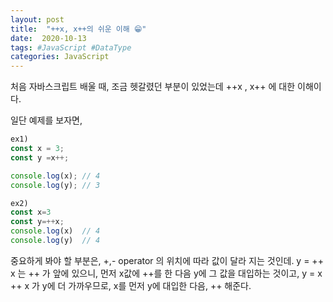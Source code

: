 ```yaml
---
layout: post
title:  "++x, x++의 쉬운 이해 😁"
date:  2020-10-13
tags: #JavaScript #DataType
categories: JavaScript
---
```


처음 자바스크립트 배울 때, 조금 헷갈렸던 부분이 있었는데 
++x , x++ 에 대한 이해이다. 

일단 예제를 보자면, 
```javascript
ex1)
const x = 3;
const y =x++;

console.log(x); // 4
console.log(y); // 3

ex2)
const x=3
const y=++x;  
console.log(x)  // 4 
console.log(y)  // 4

```

중요하게 봐야 할 부분은,  +,- operator 의 위치에 따라 값이 달라 지는 것인데. 
y = ++ x 는 ++ 가 앞에 있으니,  먼저 x값에 ++를 한 다음 y에 그 값을 대입하는 것이고, 
y = x ++  x 가 y에 더 가까우므로, x를 먼저 y에 대입한 다음, ++ 해준다. 

[jekyll-docs]: https://jekyllrb.com/docs/home
[jekyll-gh]:   https://github.com/jekyll/jekyll
[jekyll-talk]: https://talk.jekyllrb.com/
